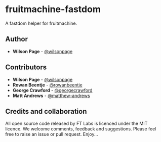 # fruitmachine-fastdom

A fastdom helper for fruitmachine.

## Author

- **Wilson Page** - [@wilsonpage](http://github.com/wilsonpage)

## Contributors

- **Wilson Page** - [@wilsonpage](http://github.com/wilsonpage)
- **Rowan Beentje** - [@rowanbeentje](http://github.com/rowanbeentje)
- **George Crawford** - [@georgecrawford](http://github.com/georgecrawford)
- **Matt Andrews** - [@matthew-andrews](http://github.com/matthew-andrews)

## Credits and collaboration

All open source code released by FT Labs is licenced under the MIT licence. We welcome comments, feedback and suggestions. Please feel free to raise an issue or pull request. Enjoy...
